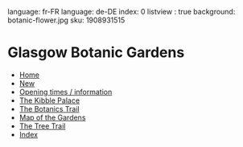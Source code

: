language: fr-FR
language: de-DE
index: 0
listview : true
background: botanic-flower.jpg
sku: 1908931515

# Glasgow Botanic Gardens

* [Home](page:0)
* [New](page:600)
* [Opening times / information](page:1700)
* [The Kibble Palace](page:5)
* [The Botanics Trail](tour:botanics-trail)
* [Map of the Gardens](map:map1)
* [The Tree Trail](tour:tree-trail)
* [Index](search.html)

          